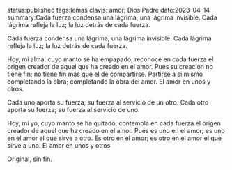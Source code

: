 status:published
tags:lemas
clavis: amor; Dios Padre
date:2023-04-14
summary:Cada fuerza condensa una lágrima; una lágrima invisible. Cada lágrima refleja la luz; la luz detrás de cada fuerza.

Cada fuerza condensa una lágrima;
una lágrima invisible.
Cada lágrima refleja la luz;
la luz detrás de cada fuerza.

Hoy, mi alma, cuyo manto se ha empapado, 
reconoce en cada fuerza el origen creador de aquel que ha creado en el amor. 
Pués su creación no tiene fin;
no tiene fin más que el de compartirse.
Partirse a si mismo completando la obra;
completando la obra del amor.
El amor en unos y otros.

Cada uno aporta su fuerza;
su fuerza al servicio de un otro.
Cada otro aporta su fuerza;
su fuerza al servicio de uno.

Hoy, mi yo, cuyo manto se ha quitado, 
contempla en cada fuerza el origen creador de aquel que ha creado en el amor.
Pués es uno en el amor;
es uno en el amor el que sirve a otro.
Es otro en el amor;
es otro en el amor el que sirve a uno.
El amor en unos y otros.

Original, sin fin.

<!--
Cada persona condensa una lágrima;
una lágrima invisible.
Cada lágrima refleja la luz;
la luz detrás de cada persona.

Hoy, mi alma, cuyo manto se ha empapado, 
reconoce en cada persona el origen creador de aquel que ha creado en cristo. 
Pués su creación no tiene fin;
no tiene fin más que el de compartirse.
Partirse a si mismo completando la obra;
completando la obra de cristo.
Cristo en unos y otros.

Cada uno aporta su persona;
su persona al servicio de un otro.
Cada otro aporta su persona;
su persona al servicio de uno.

Hoy, mi yo, cuyo manto se ha quitado, 
contempla en cada persona el origen creador de aquel que ha creado en cristo.
Pués es uno en cristo;
es uno en cristo el que sirve a otro.
Es otro en cristo;
es otro en cristo el que sirve a uno.
Cristo en unos y otros.

Original, sin fin.

<comment>
Cada fuerza imprime una lágrima invisible;
Cada lágrima refleja la fuerza del amor detrás de cada fuerza.
Hoy mi alma, cuyo manto se ha empapado, reconoce en cada fuerza el origen creador de aquel que ha creado por amor; 
pués su creación no tiene fin;
su creación no tiene fin más que el de compartir su plenitud.

Cada uno aporta su fuerza al servicio de un otro;
Cada otro aporta su fuerza al servicio de uno.
Hoy mi yo, cuyo manto se ha quitado, reconoce en cada fuerza el origen creador de aquel que ha creado por amor;
pués es uno en el amor el que sirve al otro;
Es otro en el amor el que sirve a uno.

invisible, pleno, sin fin.
</comment>
--->